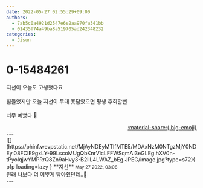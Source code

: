 ```yaml
---
date: 2022-05-27 02:55:29+09:00
authors:
  - 7ab5c0a4921d2547e6e2aa970fa341bb
  - 01435f74a49ba8a519705ad242348232
categories:
  - Jisun
---
```


# 0-15484261

<div class="post-container" markdown="1">
<div class="content-container md-sidebar__scrollwrap" markdown="1">

지선이 오늘도 고생했다요<br><br>힘들었지만 오늘 지선이 무대 못담았으면  평생 후회할뻔 <br><br>너무 예뻤다 🥺

</div>
</div>

<div style="text-align: right;" markdown="1">
<a href="https://weverse.io/fromis9/fanpost/0-15484261" style="text-align: right;">:material-share:{.big-emoji}</a>
</div>
---

<div class="comments-container md-sidebar__scrollwrap" markdown="1">
<div class="comment" markdown="1">
<div class='id-container' markdown="1">
![](https://phinf.wevpstatic.net/MjAyNDEyMTlfMTE5/MDAxNzM0NTgzMjY0NDEy.08FClE9gxLY-99LscoMUgQbKnrVicLFFWSqmAi3eGLEg.hXV0n-tPyoIqjwYMPRrQ8Zn9aHvy3-B2llL4LWAZ_bEg.JPEG/image.jpg?type=s72){ pfp loading=lazy }
**<span class="artist">지선</span>** <small>May 27 2022, 03:08</small><br>
</div>
<div class='comment-body' markdown="1">
원래 나보다 더 이뿌게 담아줬던데..🫣
</div>
</div>
</div>
---
